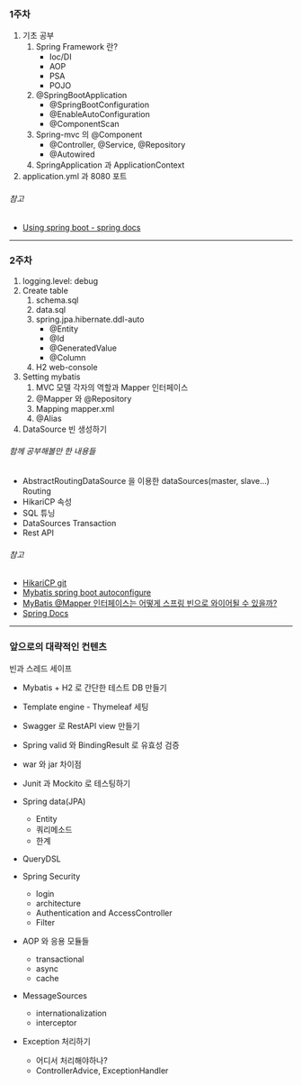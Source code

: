 ### 1주차
1. 기초 공부
    1. Spring Framework 란?
        * Ioc/DI
        * AOP
        * PSA
        * POJO
    2. @SpringBootApplication
        * @SpringBootConfiguration
        * @EnableAutoConfiguration
        * @ComponentScan
    3. Spring-mvc 의 @Component 
        * @Controller, @Service, @Repository
        * @Autowired
    4. SpringApplication 과 ApplicationContext
2. application.yml 과 8080 포트

###### 참고
* [Using spring boot - spring docs](https://docs.spring.io/spring-boot/docs/1.5.13.BUILD-SNAPSHOT/reference/htmlsingle/#using-boot)

- - -

### 2주차
1. logging.level: debug
2. Create table
    1. schema.sql 
    2. data.sql
    3. spring.jpa.hibernate.ddl-auto
        * @Entity
        * @Id
        * @GeneratedValue
        * @Column
    4. H2 web-console
3. Setting mybatis
    1. MVC 모델 각자의 역할과 Mapper 인터페이스
    2. @Mapper 와 @Repository
    3. Mapping mapper.xml
    4. @Alias
4. DataSource 빈 생성하기

###### 함께 공부해볼만 한 내용들
* AbstractRoutingDataSource 을 이용한 dataSources(master, slave...) Routing 
* HikariCP 속성
* SQL 튜닝
* DataSources Transaction
* Rest API 

###### 참고
* [HikariCP git](https://github.com/brettwooldridge/HikariCP)
* [Mybatis spring boot autoconfigure](http://www.mybatis.org/spring-boot-starter/mybatis-spring-boot-autoconfigure/)
* [MyBatis @Mapper 인터페이스는 어떻게 스프링 빈으로 와이어될 수 있을까?](http://wiki.sys4u.co.kr/pages/viewpage.action?pageId=7767258)
* [Spring Docs](https://docs.spring.io/spring-boot/docs/1.5.13.BUILD-SNAPSHOT/reference/htmlsingle/)

- - -

### 앞으로의 대략적인 컨텐츠

빈과 스레드 세이프

* Mybatis + H2 로 간단한 테스트 DB 만들기

* Template engine - Thymeleaf 세팅
* Swagger 로 RestAPI view 만들기
* Spring valid 와 BindingResult 로 유효성 검증
* war 와 jar 차이점
* Junit 과 Mockito 로 테스팅하기

* Spring data(JPA)
    * Entity
    * 쿼리메소드
    * 한계
* QueryDSL

* Spring Security
    * login
    * architecture
    * Authentication and AccessController
    * Filter

* AOP 와 응용 모듈들
    * transactional
    * async
    * cache

* MessageSources
    * internationalization
    * interceptor
    
    
* Exception 처리하기
    * 어디서 처리해야하나?
    * ControllerAdvice, ExceptionHandler

